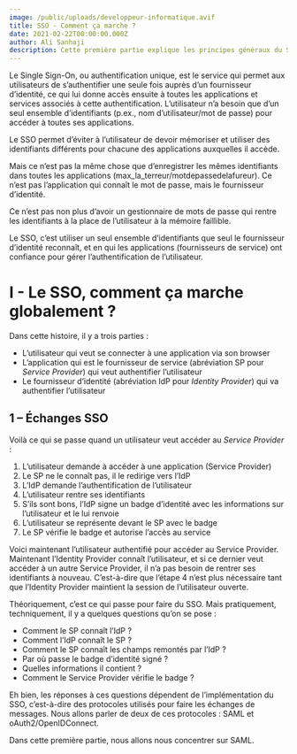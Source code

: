 ```yaml
---
image: /public/uploads/developpeur-informatique.avif
title: SSO - Comment ça marche ?
date: 2021-02-22T00:00:00.000Z
author: Ali Sanhaji
description: Cette première partie explique les principes généraux du SSO, et son implémentation via SAML. La seconde partie abordera OAuth2/OpenID Connect, et la comparaison avec SAML.
---
```

Le Single Sign-On, ou authentification unique, est le service qui permet aux utilisateurs de s’authentifier une seule fois auprès d’un fournisseur d’identité, ce qui lui donne accès ensuite à toutes les applications et services associés à cette authentification. L’utilisateur n’a besoin que d’un seul ensemble d’identifiants (p.ex., nom d’utilisateur/mot de passe) pour accéder à toutes ses applications.

Le SSO permet d’éviter à l’utilisateur de devoir mémoriser et utiliser des identifiants différents pour chacune des applications auxquelles il accède.

Mais ce n’est pas la même chose que d’enregistrer les mêmes identifiants dans toutes les applications (max_la_terreur/motdepassedelafureur). Ce n’est pas l’application qui connaît le mot de passe, mais le fournisseur d’identité.

Ce n’est pas non plus d’avoir un gestionnaire de mots de passe qui rentre les identifiants à la place de l’utilisateur à la mémoire faillible.

Le SSO, c’est utiliser un seul ensemble d’identifiants que seul le fournisseur d’identité reconnaît, et en qui les applications (fournisseurs de service) ont confiance pour gérer l’authentification de l’utilisateur.

# I - Le SSO, comment ça marche globalement ?

Dans cette histoire, il y a trois parties :

 - L’utilisateur qui veut se connecter à une application via son browser
 - L’application qui est le fournisseur de service (abréviation SP pour *Service Provider*) qui veut authentifier l’utilisateur
 - Le fournisseur d’identité (abréviation IdP pour *Identity Provider*) qui va authentifier l’utilisateur

## 1 – Échanges SSO
Voilà ce qui se passe quand un utilisateur veut accéder au *Service Provider* :

1.  L’utilisateur demande à accéder à une application (Service Provider)
2.  Le SP ne le connaît pas, il le redirige vers l’IdP
3.  L’IdP demande l’authentification de l’utilisateur
4.  L’utilisateur rentre ses identifiants
5.  S’ils sont bons, l’IdP signe un badge d’identité avec les informations sur l’utilisateur et le lui renvoie
6.  L’utilisateur se représente devant le SP avec le badge
7.  Le SP vérifie le badge et autorise l’accès au service

Voici maintenant l’utilisateur authentifié pour accéder au Service Provider. Maintenant l’Identity Provider connaît l’utilisateur, et si ce dernier veut accéder à un autre Service Provider, il n’a pas besoin de rentrer ses identifiants à nouveau. C’est-à-dire que l’étape 4 n’est plus nécessaire tant que l’Identity Provider maintient la session de l’utilisateur ouverte.

Théoriquement, c’est ce qui passe pour faire du SSO. Mais pratiquement, techniquement, il y a quelques questions qu’on se pose :

 - Comment le SP connaît l’IdP ?
 - Comment l’IdP connaît le SP ?
 - Comment le SP connaît les champs remontés par l’IdP ?
 - Par où passe le badge d’identité signé ?
 - Quelles informations il contient ?
 - Comment le Service Provider vérifie le badge ?

 Eh bien, les réponses à ces questions dépendent de l’implémentation du SSO, c’est-à-dire des protocoles utilisés pour faire les échanges de messages. Nous allons parler de deux de ces protocoles : SAML et oAuth2/OpenIDConnect.

Dans cette première partie, nous allons nous concentrer sur SAML.
